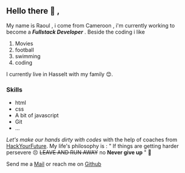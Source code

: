
## Hello there :wave: ,

My name is Raoul , i come from Cameroon , i'm currently working to become a **_Fullstack Developer_** . Beside the coding i like  

1. Movies
1. football
1. swimming
1. coding 

I currently live in Hasselt with my family :blush:.

### Skills

* html
* css
* A bit of javascript
* Git 
* ...
 
 


_Let's make our hands dirty with codes_ with the help of coaches from [HackYourFuture](https://hackyourfuture.be/).
My life's philosophy is : 
" If things are getting harder persevere :persevere: ~~LEAVE AND RUN AWAY~~ no **Never give up** " :muscle: 

Send me a [Mail](jraoul2002@gmail.com) or reach me on [Github](https://jraoul2002.github.io/jraoul2002/)